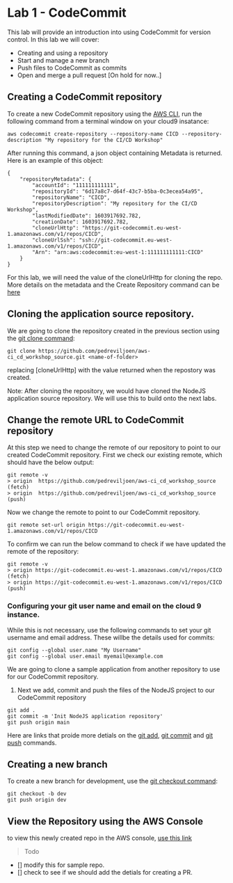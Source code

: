 # Lab 1 - CodeCommit

This lab will provide an introduction into using CodeCommit for version control. In this lab we will cover:

- Creating and using a repository
- Start and manage a new branch
- Push files to CodeCommit as commits
- Open and merge a pull request [On hold for now..]

## Creating a CodeCommit repository

To create a new CodeCommit repository using the [AWS CLI](https://aws.amazon.com/cli/), run the following command from a terminal window on your cloud9 insatance:

```
aws codecommit create-repository --repository-name CICD --repository-description "My repository for the CI/CD Workshop"

```

After running this command, a json object containing Metadata is returned. Here is an example of this object:

```
{
    "repositoryMetadata": {
        "accountId": "111111111111",
        "repositoryId": "6d17a8c7-d64f-43c7-b5ba-0c3ecea54a95",
        "repositoryName": "CICD",
        "repositoryDescription": "My repository for the CI/CD Workshop",
        "lastModifiedDate": 1603917692.782,
        "creationDate": 1603917692.782,
        "cloneUrlHttp": "https://git-codecommit.eu-west-1.amazonaws.com/v1/repos/CICD",
        "cloneUrlSsh": "ssh://git-codecommit.eu-west-1.amazonaws.com/v1/repos/CICD",
        "Arn": "arn:aws:codecommit:eu-west-1:111111111111:CICD"
    }
}
```

For this lab, we will need the value of the cloneUrlHttp for cloning the repo. More details on the metadata and the Create Repository command can be [here](https://docs.aws.amazon.com/cli/latest/reference/codecommit/create-repository.html)


## Cloning the application source repository.

We are going to clone the repository created in the previous section using the [git clone command](https://www.git-scm.com/docs/git-clone):

```
git clone https://github.com/pedreviljoen/aws-ci_cd_workshop_source.git <name-of-folder>
```

replacing [cloneUrlHttp] with the value returned when the repostory was created. 

Note: After cloning the repository, we would have cloned the NodeJS application source repository. We will use this to build onto the next labs.

## Change the remote URL to CodeCommit repository

At this step we need to change the remote of our repository to point to our created CodeCommit repository. First we check our existing remote, which should have the below output:

```
git remote -v
> origin  https://github.com/pedreviljoen/aws-ci_cd_workshop_source (fetch)
> origin  https://github.com/pedreviljoen/aws-ci_cd_workshop_source (push)
```

Now we change the remote to point to our CodeCommit repository.

```
git remote set-url origin https://git-codecommit.eu-west-1.amazonaws.com/v1/repos/CICD
```

To confirm we can run the below command to check if we have updated the remote of the repository:

```
git remote -v
> origin https://git-codecommit.eu-west-1.amazonaws.com/v1/repos/CICD (fetch)
> origin https://git-codecommit.eu-west-1.amazonaws.com/v1/repos/CICD (push)
```

### Configuring your git user name and email on the cloud 9 instance. 

While this is not necessary, use the following commands to set your git username and email address. These willbe the details used for commits:

```
git config --global user.name "My Username"
git config --global user.email myemail@example.com
```

We are going to clone a sample application from another repository to use for our CodeCommit repository. 


1. Next we add, commit and push the files of the NodeJS project to our CodeCommit repository

```
git add .
git commit -m 'Init NodeJS application repository'
git push origin main
```

Here are links that proide more detials on the [git add](https://git-scm.com/docs/git-add), [git commit](https://git-scm.com/docs/git-commit) and [git push](https://git-scm.com/docs/git-push) commands. 

## Creating a new branch

To create a new branch for development, use the [git checkout command](https://git-scm.com/docs/git-checkout):

```
git checkout -b dev
git push origin dev
```


## View the Repository using the AWS Console

to view this newly created repo in the AWS console, [use this link](https://eu-west-1.console.aws.amazon.com/codesuite/codecommit/repositories/CICD/browse?region=eu-west-1)

> Todo

- [] modify this for sample repo.
- [] check to see if we should add the detials for creating a PR.